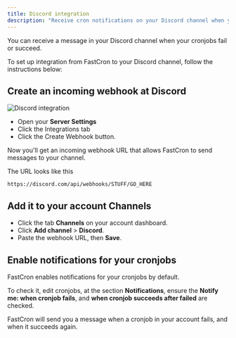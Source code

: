 ```yaml
---
title: Discord integration
description: "Receive cron notifications on your Discord channel when your cronjobs fail or succeed."
---
```


You can receive a message in your Discord channel when your cronjobs fail or succeed.

To set up integration from FastCron to your Discord channel, follow the instructions below:

## Create an incoming webhook at Discord

![Discord integration](/screenshots/integrations/discord-integration.png)

- Open your **Server Settings** 
- Click the Integrations tab
- Click the Create Webhook button.

Now you'll get an incoming webhook URL that allows FastCron to send messages to your channel.

The URL looks like this
```
https://discord.com/api/webhooks/STUFF/GO_HERE
```

## Add it to your account Channels

- Click the tab **Channels** on your account dashboard.
- Click **Add channel** >  **Discord**.
- Paste the webhook URL, then **Save**.

## Enable notifications for your cronjobs
FastCron enables notifications for your cronjobs by default.

To check it, edit cronjobs, at the section **Notifications**,
ensure the **Notify me: when cronjob fails**, and **when cronjob succeeds after failed** are checked.

FastCron will send you a message when a cronjob in your account fails, and when it succeeds again.